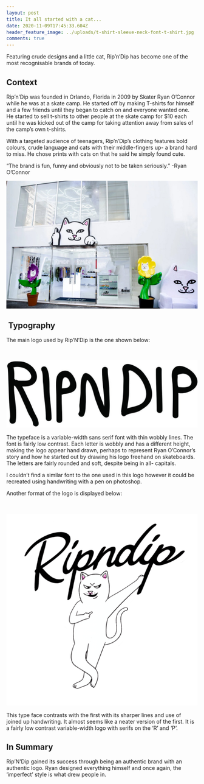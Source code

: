```yaml
---
layout: post
title: It all started with a cat...
date: 2020-11-09T17:45:33.604Z
header_feature_image: ../uploads/t-shirt-sleeve-neck-font-t-shirt.jpg
comments: true
---
```

Featuring crude designs and a little cat, Rip’n’Dip has become one of the most recognisable brands of today. 

## Context

Rip’n’Dip was founded in Orlando, Florida in 2009 by Skater Ryan O’Connor while he was at a skate camp. He started off by making T-shirts for himself and a few friends until they began to catch on and everyone wanted one. He started to sell t-shirts to other people at the skate camp for $10 each until he was kicked out of the camp for taking attention away from sales of the camp’s own t-shirts. 

With a targeted audience of teenagers, Rip’n’Dip’s clothing features bold colours, crude language and cats with their middle-fingers up- a brand hard to miss. He chose prints with cats on that he said he simply found cute. 

“The brand is fun, funny and obviously not to be taken seriously.” -Ryan O’Connor

![Rip'N'Dip LA shop](../uploads/rip-n-dip-.jpg "Rip'N'Dip LA shop")

##  Typography

The main logo used by Rip’N’Dip is the one shown below:

 

![Rip'N'Dip logo](../uploads/rip-n-dip-logo.jpg "Rip'N'Dip logo")

The typeface is a variable-width sans serif font with thin wobbly lines. The font is fairly low contrast. Each letter is wobbly and has a different height, making the logo appear hand drawn, perhaps to represent Ryan O’Connor’s story and how he started out by drawing his logo freehand on skateboards. The letters are fairly rounded and soft, despite being in all- capitals.

I couldn’t find a similar font to the one used in this logo however it could be recreated using handwriting with a pen on photoshop. 

Another format of the logo is displayed below:

 

![Rip'N'Dip logo](../uploads/ripndip-leaning-nermal-4x4-wf.png "Rip'N'Dip logo")

This type face contrasts with the first with its sharper lines and use of joined up handwriting. It almost seems like a neater version of the first. It is a fairly low contrast variable-width logo with serifs on the ‘R’ and ‘P’. 

## In Summary

Rip’N’Dip gained its success through being an authentic brand with an authentic logo. Ryan designed everything himself and once again, the ‘imperfect’ style is what drew people in.